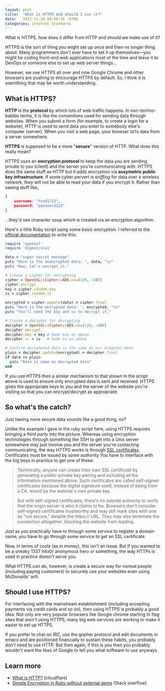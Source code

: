 ```yaml
---
layout: post
title:  "What is HTTPS and should I use it?"
date:   2021-11-16 09:56:16 -0700
categories: internet standards
---
```

What is HTTPS, how does it differ from HTTP and should we make use of it?

HTTPS is the sort of thing you might set up once and then no longer thing
about. Many programmers don't ever have to set it up themselves&mdash;you might
be coding front-end web applications most of the time and leave it to DevOps or
someone else to set up web server things...

However, we see HTTPS all over and now Google Chrome and other browsers are
pushing to encourage HTTPS by default. So, I think it is soemthing that may be
worth understanding.

## What is HTTPS?

**HTTP** is the **protocol** by which lots of web traffic happens. In
non-techno-babble terms, it is like the conventions used for sending 
data through websites. When you submit a form (for example, to create
a login for a website), HTTP is used to send data you enter to somebody else's
computer (server). When you visit a web page, your browser `GET`s data from a
server somewhere.

**HTTPS** is supposed to be a more "**secure**" version of HTTP. What does this
really mean?

HTTPS uses an **encryption protocol** to keep the data you are sending private
to you (client) and the server you're communicating with. HTTPS does the same
stuff as HTTP but it adds encryption via **assymetric public key
infrastructure**. If some cyber pervert is *sniffing* for data over a wireless
network, they will not be able to read your data if you encrypt it. Rather than
seeing stuff like,

```json
{
	username: "hred1723",
	password: "password123"
}

```

...they'd see character soup which is created via an encryption algorithm.

Here's a little Ruby script using some basic encryption. I referred to the
[official
documentation](https://ruby-doc.org/stdlib-2.4.0/libdoc/openssl/rdoc/OpenSSL/Cipher.html)
to write this:

```ruby
require 'openssl'
require 'digest/sha1'

data = "super secret message"
puts "Here is the unencrypted data: ", data, "\n"
puts "Now, let's encrypt it."

# Create a cipher for encrypting
cipher = OpenSSL::Cipher::AES.new(128, :CBC)
cipher.encrypt
key = cipher.random_key
iv = cipher.random_iv

encrypted = cipher.update(data) + cipher.final
puts "Here is the encrypted data: ", encrypted, "\n"
puts "You'll need the key and iv to decrypt it."

# Create a decipher for decrypting
decipher = OpenSSL::Cipher::AES.new(128, :CBC)
decipher.decrypt
decipher.key = key # Same key as above
decipher.iv = iv   # Same iv as above

# Confirm deciphered data is the same as our original data
plain = decipher.update(encrypted) + decipher.final
if data == plain
  puts "Data is same as decrypted data"
end
```

If you use HTTPS then a similar mechanism to that shown in the script above is
used to ensure only encrypted data is sent and received. HTTPS gives the
appropriate keys to you and the server of the website you're visiting so that 
you can encrypt/decrypt as appropriate.

## So what's the catch?

Just having more secure data sounds like a good thing, no? 

Unlike the example I gave in the ruby script here, using HTTPS requires
bringing a *third party* into the picture. Whereas using encryption
technologies through something like SSH to get into a Unix server somewhere may
just involve you and the server you're contacting communicating, the way HTTPS
works is through [SSL
certificates](https://www.cloudflare.com/learning/ssl/what-is-an-ssl-certificate/).
Certificates must be issued by some *authority* You have to interface with the
big boys in practice to get one of these:

> Technically, anyone can create their own SSL certificate by generating a
> public-private key pairing and including all the information mentioned above.
> Such certificates are called self-signed certificates because the digital
> signature used, instead of being from a CA, would be the website's own
> private key.

> But with self-signed certificates, there's no outside authority to verify
> that the origin server is who it claims to be. Browsers don't consider
> self-signed certificates trustworthy and may still mark sites with one as
> "not secure," despite the https:// URL. They may also terminate the
> connection altogether, blocking the website from loading.

Just as you practically have to through some service to register a domain name,
you have to go through some service to get an SSL certificate.

Now, in terms of costs (as in money), this isn't an issue. But if you wanted to
be a sneaky 1337 h4x0r anonymous hero or something, the way HTTPs is used in
practice doesn't serve you.

What HTTPS *can* do, however, is create a secure way for normal people
(including paying customers) to securely use your websites even using
McDonalds' wifi.

## Should I use HTTPS?

For interfacing with the mainstream establishment (including accepting payments
via credit cards and so on), then using HTTPS is probably a good idea. Not only
are very popular browsers like Google chrome starting to flag sites that
*aren't* using HTTPS, many big web services are working to make it easier to
set up HTTPS.

If you prefer to chat on IRC, use the gopher protocol and edit documents in
emacs and are positioned financially to sustain these habits, you probably
don't need to use HTTP. But then again, if this is you then you probably
wouldn't want the likes of Google to tell you what software to use anyways.

## Learn more

- [What is HTTP?](https://www.cloudflare.com/learning/ssl/what-is-https/) (cloudflare)
- [Simple Encryption in Ruby without external gems](https://stackoverflow.com/questions/4128939/simple-encryption-in-ruby-without-external-gems) (Stack overflow)
